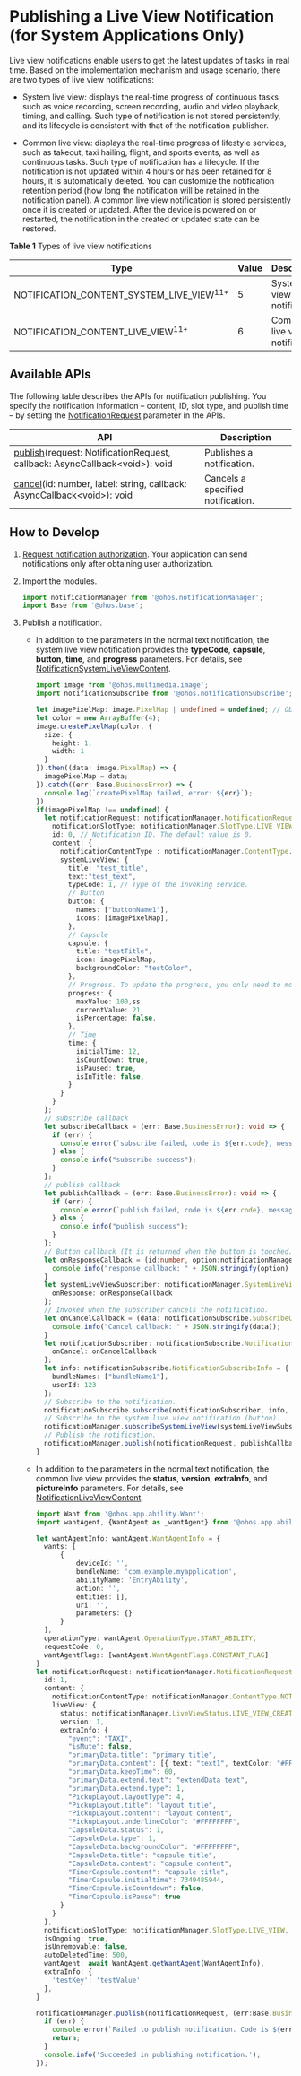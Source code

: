 # Publishing a Live View Notification (for System Applications Only)

Live view notifications enable users to get the latest updates of tasks in real time. Based on the implementation mechanism and usage scenario, there are two types of live view notifications:

- System live view: displays the real-time progress of continuous tasks such as voice recording, screen recording, audio and video playback, timing, and calling. Such type of notification is not stored persistently, and its lifecycle is consistent with that of the notification publisher.

- Common live view: displays the real-time progress of lifestyle services, such as takeout, taxi hailing, flight, and sports events, as well as continuous tasks. Such type of notification has a lifecycle. If the notification is not updated within 4 hours or has been retained for 8 hours, it is automatically deleted. You can customize the notification retention period (how long the notification will be retained in the notification panel). A common live view notification is stored persistently once it is created or updated. After the device is powered on or restarted, the notification in the created or updated state can be restored.

**Table 1** Types of live view notifications

| Type                                                  | Value| Description               |
| ------------------------------------------------------ | --- | ------------------ |
| NOTIFICATION_CONTENT_SYSTEM_LIVE_VIEW<sup>11+</sup>    | 5  | System live view notification.   |
| NOTIFICATION_CONTENT_LIVE_VIEW<sup>11+</sup>           | 6  | Common live view notification.|
## Available APIs

The following table describes the APIs for notification publishing. You specify the notification information – content, ID, slot type, and publish time – by setting the [NotificationRequest](../reference/apis-notification-kit/js-apis-inner-notification-notificationRequest.md#notificationrequest) parameter in the APIs.

| **API**| **Description**|
| -------- | -------- |
| [publish](../reference/apis-notification-kit/js-apis-notificationManager.md#notificationmanagerpublish)(request: NotificationRequest, callback: AsyncCallback&lt;void&gt;): void | Publishes a notification.                |
| [cancel](../reference/apis-notification-kit/js-apis-notificationManager.md#notificationmanagercancel)(id: number, label: string, callback: AsyncCallback&lt;void&gt;): void | Cancels a specified notification.     |


## How to Develop

1. [Request notification authorization](notification-enable.md). Your application can send notifications only after obtaining user authorization. 

2. Import the modules.
   
   ```ts
   import notificationManager from '@ohos.notificationManager';
   import Base from '@ohos.base';
   ```

3. Publish a notification.

   - In addition to the parameters in the normal text notification, the system live view notification provides the **typeCode**, **capsule**, **button**, **time**, and **progress** parameters. For details, see [NotificationSystemLiveViewContent](../reference/apis-notification-kit/js-apis-inner-notification-notificationContent.md#notificationsystemliveviewcontent).
     
      ```ts
      import image from '@ohos.multimedia.image';
      import notificationSubscribe from '@ohos.notificationSubscribe';

      let imagePixelMap: image.PixelMap | undefined = undefined; // Obtain the image pixel map information.
      let color = new ArrayBuffer(4);
      image.createPixelMap(color, {
        size: {
          height: 1,
          width: 1
        }
      }).then((data: image.PixelMap) => {
        imagePixelMap = data;
      }).catch((err: Base.BusinessError) => {
        console.log(`createPixelMap failed, error: ${err}`);
      })
      if(imagePixelMap !== undefined) {
        let notificationRequest: notificationManager.NotificationRequest = {
          notificationSlotType: notificationManager.SlotType.LIVE_VIEW, // Live view
          id: 0, // Notification ID. The default value is 0.
          content: {
            notificationContentType : notificationManager.ContentType.NOTIFICATION_CONTENT_SYSTEM_LIVE_VIEW,
            systemLiveView: {
              title: "test_title",
              text:"test_text",
              typeCode: 1, // Type of the invoking service.
              // Button
              button: {
                names: ["buttonName1"],
                icons: [imagePixelMap],
              },
              // Capsule
              capsule: {
                title: "testTitle",
                icon: imagePixelMap,
                backgroundColor: "testColor",
              },
              // Progress. To update the progress, you only need to modify the progress value and publish the notification again.
              progress: {
                maxValue: 100,ss
                currentValue: 21,
                isPercentage: false,
              },
              // Time
              time: {
                initialTime: 12,
                isCountDown: true,
                isPaused: true,
                isInTitle: false,
              }
            }
          }
        };
        // subscribe callback
        let subscribeCallback = (err: Base.BusinessError): void => {
          if (err) {
            console.error(`subscribe failed, code is ${err.code}, message is ${err.message}`);
          } else {
            console.info("subscribe success");
          }
        };
        // publish callback
        let publishCallback = (err: Base.BusinessError): void => {
          if (err) {
            console.error(`publish failed, code is ${err.code}, message is ${err.message}`);
          } else {
            console.info("publish success");
          }
        };
        // Button callback (It is returned when the button is touched. You can determine how to process the callback.)
        let onResponseCallback = (id:number, option:notificationManager.ButtonOptions) => {
          console.info("response callback: " + JSON.stringify(option) + "notificationId" + id);
        }
        let systemLiveViewSubscriber: notificationManager.SystemLiveViewSubscriber  = {
          onResponse: onResponseCallback
        };
        // Invoked when the subscriber cancels the notification.
        let onCancelCallback = (data: notificationSubscribe.SubscribeCallbackData) => {
          console.info("Cancel callback: " + JSON.stringify(data));
        }
        let notificationSubscriber: notificationSubscribe.NotificationSubscriber = {
          onCancel: onCancelCallback
        };
        let info: notificationSubscribe.NotificationSubscribeInfo = {
          bundleNames: ["bundleName1"],
          userId: 123
        };
        // Subscribe to the notification.
        notificationSubscribe.subscribe(notificationSubscriber, info, subscribeCallback);
        // Subscribe to the system live view notification (button).
        notificationManager.subscribeSystemLiveView(systemLiveViewSubscriber);
        // Publish the notification.
        notificationManager.publish(notificationRequest, publishCallback);
      }
      ```

   - In addition to the parameters in the normal text notification, the common live view provides the **status**, **version**, **extraInfo**, and **pictureInfo** parameters. For details, see [NotificationLiveViewContent](../reference/apis-notification-kit/js-apis-inner-notification-notificationContent-sys.md#notificationliveviewcontent11).

      ```ts
      import Want from '@ohos.app.ability.Want';
      import wantAgent, {WantAgent as _wantAgent} from '@ohos.app.ability.wantAgent';

      let wantAgentInfo: wantAgent.WantAgentInfo = {
        wants: [
            {
                deviceId: '',
                bundleName: 'com.example.myapplication',
                abilityName: 'EntryAbility',
                action: '',
                entities: [],
                uri: '',
                parameters: {}
            }
        ],
        operationType: wantAgent.OperationType.START_ABILITY,
        requestCode: 0,
        wantAgentFlags: [wantAgent.WantAgentFlags.CONSTANT_FLAG]
      }
      let notificationRequest: notificationManager.NotificationRequest = {
        id: 1,
        content: {
          notificationContentType: notificationManager.ContentType.NOTIFICATION_CONTENT_LIVE_VIEW,
          liveView: {
            status: notificationManager.LiveViewStatus.LIVE_VIEW_CREATE,
            version: 1,
            extraInfo: {
              "event": "TAXI",
              "isMute": false,
              "primaryData.title": "primary title",
              "primaryData.content": [{ text: "text1", textColor: "#FFFFFFFF"}, { text: "text2", textColor: "#FFFFFFFF"}],
              "primaryData.keepTime": 60,
              "primaryData.extend.text": "extendData text",
              "primaryData.extend.type": 1,
              "PickupLayout.layoutType": 4,
              "PickupLayout.title": "layout title",
              "PickupLayout.content": "layout content",
              "PickupLayout.underlineColor": "#FFFFFFFF",
              "CapsuleData.status": 1,
              "CapsuleData.type": 1,
              "CapsuleData.backgroundColor": "#FFFFFFFF",
              "CapsuleData.title": "capsule title",
              "CapsuleData.content": "capsule content",
              "TimerCapsule.content": "capsule title",
              "TimerCapsule.initialtime": 7349485944,
              "TimerCapsule.isCountdown": false,
              "TimerCapsule.isPause": true
            }
          }
        },
        notificationSlotType: notificationManager.SlotType.LIVE_VIEW,
        isOngoing: true,
        isUnremovable: false,
        autoDeletedTime: 500,
        wantAgent: await WantAgent.getWantAgent(WantAgentInfo),
        extraInfo: {
          'testKey': 'testValue'
        },
      }

      notificationManager.publish(notificationRequest, (err:Base.BusinessError) => {
        if (err) {
          console.error(`Failed to publish notification. Code is ${err.code}, message is ${err.message}`);
          return;
        }
        console.info('Succeeded in publishing notification.');
      });
      ```
